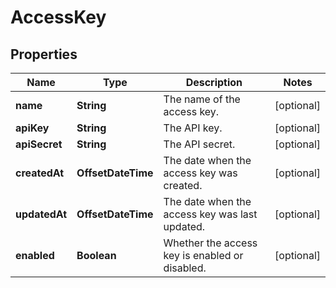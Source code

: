 

# AccessKey


## Properties

| Name | Type | Description | Notes |
|------------ | ------------- | ------------- | -------------|
|**name** | **String** | The name of the access key. |  [optional] |
|**apiKey** | **String** | The API key. |  [optional] |
|**apiSecret** | **String** | The API secret. |  [optional] |
|**createdAt** | **OffsetDateTime** | The date when the access key was created. |  [optional] |
|**updatedAt** | **OffsetDateTime** | The date when the access key was last updated. |  [optional] |
|**enabled** | **Boolean** | Whether the access key is enabled or disabled. |  [optional] |




